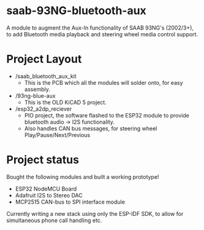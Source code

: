# saab-93NG-bluetooth-aux
A module to augment the Aux-In functionality of SAAB 93NG's (2002/3+), to add Bluetooth media playback and steering wheel media control support.

# Project Layout
- /saab_bluetooth_aux_kit
  - This is the PCB which all the modules will solder onto, for easy assembly.
- /93ng-blue-aux 
  - This is the OLD KiCAD 5 project.
- /esp32_a2dp_reciever  
  - PIO project, the software flashed to the ESP32 module to provide bluetooth audio -> I2S functionality.
  - Also handles CAN bus messages, for steering wheel Play/Pause/Next/Previous

# Project status
Bought the following modules and built a working prototype!
- ESP32 NodeMCU Board
- Adafruit I2S to Stereo DAC
- MCP2515 CAN-bus to SPI interface module

Currently writing a new stack using only the ESP-IDF SDK, to allow for simultaneous phone call handling etc.
